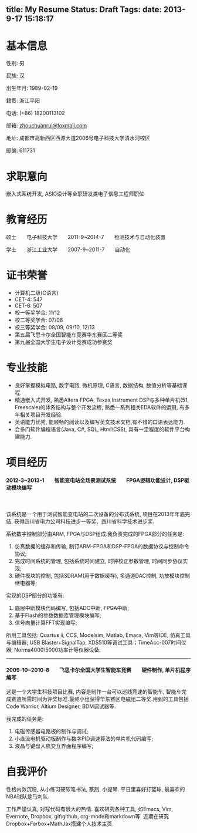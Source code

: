 title: My Resume
Status: Draft
Tags: 
date: 2013-9-17 15:18:17
---

# 基本信息

<!--more-->

性别: 男

民族: 汉

出生年月: 1989-02-19

籍贯: 浙江平阳

电话: (+86) 18200113102

邮箱: zhouchuanrui@foxmail.com

地址: 成都市高新西区西源大道2006号电子科技大学清水河校区

邮编: 611731

# 求职意向

嵌入式系统开发, ASIC设计等全职研发类电子信息工程师职位

# 教育经历

硕士　　电子科技大学　　2011-9~2014-7　　检测技术与自动化装置

学士　　浙江工业大学　　2007-9~2011-7　　自动化

# 证书荣誉

- 计算机二级(C语言)
- CET-4: 547	
- CET-6: 507
- 校一等奖学金: 11/12
- 校二等奖学金: 07/08
- 校三等奖学金: 08/09, 09/10, 12/13
- 第五届飞思卡尔全国智能车竞赛华东赛区二等奖
- 第九届全国大学生电子设计竞赛成功参赛奖

# 专业技能

- 良好掌握模拟电路, 数字电路, 微机原理, C语言, 数据结构, 数值分析等基础课程.
- 精通嵌入式开发, 熟悉Altera FPGA, Texas Instrument DSP与多种单片机(51, Freescale)的体系结构与整个开发流程, 熟悉一系列相关EDA软件的运用, 有多年相关项目开发经验.
- 英语能力优秀, 能顺畅的阅读以及编写英文技术文档,有不错的口语表达能力.
- 会多门软件编程语言(Java, C#, SQL, Html\CSS), 具有一定程度的软件平台构建能力.

# 项目经历

#### 2012-3~2013-1　　智能变电站全场景测试系统　　FPGA逻辑功能设计, DSP驱动模块编写

　

该系统是一个用于测试智能变电站的二次设备的分布式系统, 项目在2013年年底完结, 获得四川省电力公司科技进步一等奖、四川省科学技术进步奖.

系统数字控制部分由ARM, FPGA与DSP组成.我负责完成的FPGA部分的任务是:

1. 仿真数据的缓存和传输, 制订ARM-FPGA和DSP-FPGA的数据协议与控制命令协议;
2. 完成时间系统的管理, 包括系统时间建立, 时钟校正参数管理, 时间同步协议实现;
3. 硬件模块的控制, 包括SDRAM(用于数据缓存), 多通道DAC控制, 功放模块控制继电器等;

实现的DSP部分的功能有:

1. 底层中断模块代码编写, 包括ADC中断, FPGA中断;
2. 基于Flash的参数数据库管理模块编写;
3. 信号向量计算FFT实现编写;

所用工具包括: Quartus ii, CCS, Modelsim, Matlab, Emacs, Vim等IDE, 仿真工具与编辑器; USB Blaster+SignalTap, XDS510等调试工具；TimeAcc-007时间仪器, Norma4000\5000功率计等仪器设备.

-----

#### 2009-10~2010-8　　飞思卡尔全国大学生智能车竞赛　　硬件制作, 单片机程序编写

这是一个大学生科技项目比赛, 内容是制作一台可以巡线竞速的智能车, 智能车完成赛道所需时间为评奖标准.最终小组获得华东赛区电磁组二等奖.用到的工具包括Code Warrior, Altium Designer, BDM调试器等.

我完成的任务是:

1. 电磁传感器电路板的制作与调试;
2. 小直流电机驱动板制作与数字PID调速算法的单片机代码编写;
3. 液晶与键盘人机交互界面程序编写;

# 自我评价

性格内敛沉稳, 从小练习硬软笔书法, 篆刻, 小提琴. 平日里喜好打篮球, 最喜欢的NBA球队是马刺队.

工作严谨认真, 对写代码有很大的热情. 喜欢研究各种工具, 如Emacs, Vim, Evernote, Dropbox, git\github, org-mode和markdown等. 近期在研究Dropbox+Farbox+MathJax搭建个人技术主页.

